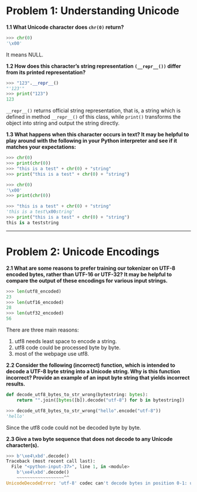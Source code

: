 # Problem 1: Understanding Unicode
**1.1 What Unicode character does `chr(0)` return?**

```python
>>> chr(0)
'\x00'
```
It means NULL.

**1.2 How does this character’s string representation `(__repr__())` differ from its printed representation?**


```python
>>> "123".__repr__()
"'123'"
>>> print("123")
123
```
`__repr__()` returns official string representation, that is, a string which is defined in method `__repr__()` of this class, while `print()` transforms the object into string and output the string directly. 

**1.3 What happens when this character occurs in text? It may be helpful to play around with the following in your Python interpreter and see if it matches your expectations:**
```python
>>> chr(0)
>>> print(chr(0))
>>> "this is a test" + chr(0) + "string"
>>> print("this is a test" + chr(0) + "string")
```

```python
>>> chr(0)
'\x00'
>>> print(chr(0))

>>> "this is a test" + chr(0) + "string"
'this is a test\x00string'
>>> print("this is a test" + chr(0) + "string")
this is a teststring
```

---

# Problem 2: Unicode Encodings
**2.1 What are some reasons to prefer training our tokenizer on UTF-8 encoded bytes, rather than
UTF-16 or UTF-32? It may be helpful to compare the output of these encodings for various
input strings.**

```python
>>> len(utf8_encoded)
23
>>> len(utf16_encoded)
28
>>> len(utf32_encoded)
56
```
There are three main reasons:
1. utf8 needs least space to encode a string.
2. utf8 code could be processed byte by byte.
3. most of the webpage use utf8.

**2.2 Consider the following (incorrect) function, which is intended to decode a UTF-8 byte string into
a Unicode string. Why is this function incorrect? Provide an example of an input byte string
that yields incorrect results.**
```python
def decode_utf8_bytes_to_str_wrong(bytestring: bytes):
    return "".join([bytes([b]).decode("utf-8") for b in bytestring])

>>> decode_utf8_bytes_to_str_wrong("hello".encode("utf-8"))
'hello'
```
Since the utf8 code could not be decoded byte by byte.

**2.3 Give a two byte sequence that does not decode to any Unicode character(s).**
```python
>>> b'\xe4\xbd'.decode()
Traceback (most recent call last):
  File "<python-input-37>", line 1, in <module>
    b'\xe4\xbd'.decode()
    ~~~~~~~~~~~~~~~~~~^^
UnicodeDecodeError: 'utf-8' codec can't decode bytes in position 0-1: unexpected end of data
```
